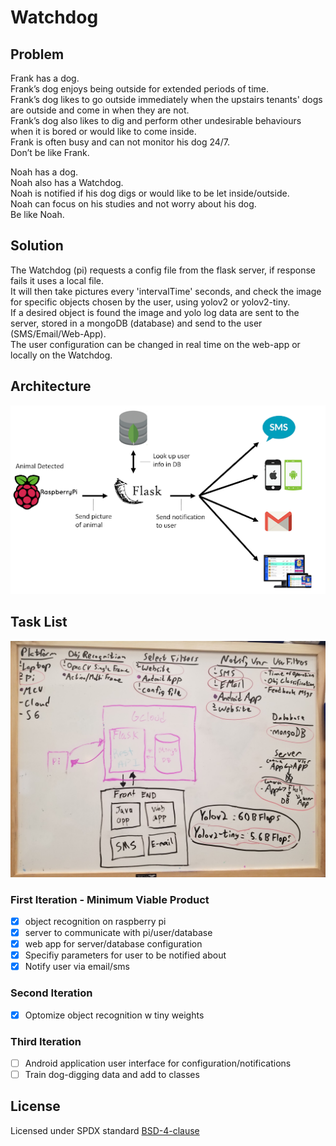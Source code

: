 # Watchdog

## Problem
Frank has a dog. <br/>
Frank’s dog enjoys being outside for extended periods of time. <br/>
Frank’s dog likes to go outside immediately when the upstairs tenants' dogs are outside and come in when they are not.<br/>
Frank’s dog also likes to dig and perform other undesirable behaviours when it is bored or would like to come inside.<br/>
Frank is often busy and can not monitor his dog 24/7.<br/>
Don’t be like Frank. <br/>

Noah has a dog.<br/>
Noah also has a Watchdog.<br/>
Noah is notified if his dog digs or would like to be let inside/outside.<br/>
Noah can focus on his studies and not worry about his dog.<br/>
Be like Noah.<br/>


## Solution
The Watchdog (pi) requests a config file from the flask server, if response fails it uses a local file.<br/>
It will then take pictures every 'intervalTime' seconds, and check the image for specific objects chosen by the user, using yolov2 or yolov2-tiny.<br/>
If a desired object is found the image and yolo log data are sent to the server, stored in a mongoDB (database) and send to the user (SMS/Email/Web-App).<br/>
The user configuration can be changed in real time on the web-app or locally on the Watchdog.<br/>


## Architecture
![Watchdog Architecture Diagram](/projectArchitecture.png)

## Task List
![Watchdog Sketch and Task List](/initialSketchAndTasks.jpg)

### First Iteration - Minimum Viable Product
- [x] object recognition on raspberry pi
- [x] server to communicate with pi/user/database
- [x] web app for server/database configuration
- [X] Specifiy parameters for user to be notified about
- [X] Notify user via email/sms

### Second Iteration
- [X] Optomize object recognition w tiny weights

### Third Iteration
- [ ] Android application user interface for configuration/notifications
- [ ] Train dog-digging data and add to classes

## License
Licensed under SPDX standard [BSD-4-clause](https://github.com/stuckatmarine/watchdog/blob/master/LICENSE.md) 
